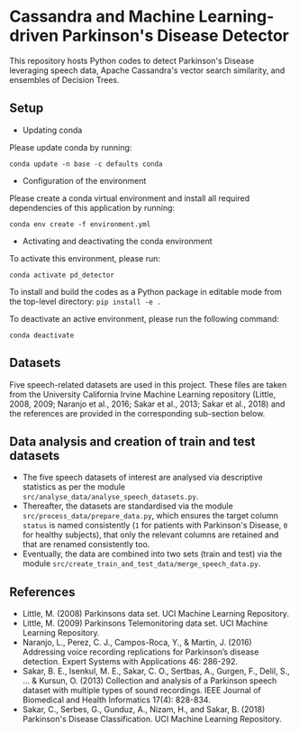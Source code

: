 # Cassandra and Machine Learning-driven Parkinson's Disease Detector
This repository hosts Python codes to detect Parkinson's Disease leveraging speech data, Apache Cassandra's vector search similarity, and ensembles of Decision Trees.

## Setup

* Updating conda

Please update conda by running:

`conda update -n base -c defaults conda`

* Configuration of the environment

Please create a conda virtual environment and install all required dependencies of this application by
running: 

`conda env create -f environment.yml`

* Activating and deactivating the conda environment

To activate this environment, please run:

`conda activate pd_detector`

To install and build the codes as a Python package in editable mode from the top-level directory:
`pip install -e .`

To deactivate an active environment, please run the following command:

`conda deactivate`

## Datasets
Five speech-related datasets are used in this project. These files are taken from the University California Irvine
Machine Learning repository (Little, 2008, 2009; Naranjo et al., 2016; Sakar et al., 2013; Sakar et al., 2018) and 
the references are provided in the corresponding sub-section below.

## Data analysis and creation of train and test datasets
- The five speech datasets of interest are analysed via descriptive statistics as per the 
module `src/analyse_data/analyse_speech_datasets.py`.
- Thereafter, the datasets are standardised via the module `src/process_data/prepare_data.py`, which 
ensures the target column `status` is named consistently (`1` for patients with Parkinson's Disease, 
`0` for healthy subjects), that only the relevant columns are retained and that are renamed consistently too.
- Eventually, the data are combined into two sets (train and test) via the module 
`src/create_train_and_test_data/merge_speech_data.py`.

## References

- Little, M. (2008) Parkinsons data set. UCI Machine Learning Repository.
- Little, M. (2009) Parkinsons Telemonitoring data set. UCI Machine Learning Repository.
- Naranjo, L., Perez, C. J., Campos-Roca, Y., & Martin, J. (2016) Addressing voice recording replications for 
Parkinson’s disease detection. Expert Systems with Applications 46: 286-292.
- Sakar, B. E., Isenkul, M. E., Sakar, C. O., Sertbas, A., Gurgen, F., Delil, S., ... & Kursun, O. (2013) 
Collection and analysis of a Parkinson speech dataset with multiple types of sound recordings. 
IEEE Journal of Biomedical and Health Informatics 17(4): 828-834.
- Sakar, C., Serbes, G., Gunduz, A., Nizam, H., and Sakar, B. (2018) 
Parkinson's Disease Classification. UCI Machine Learning Repository.

